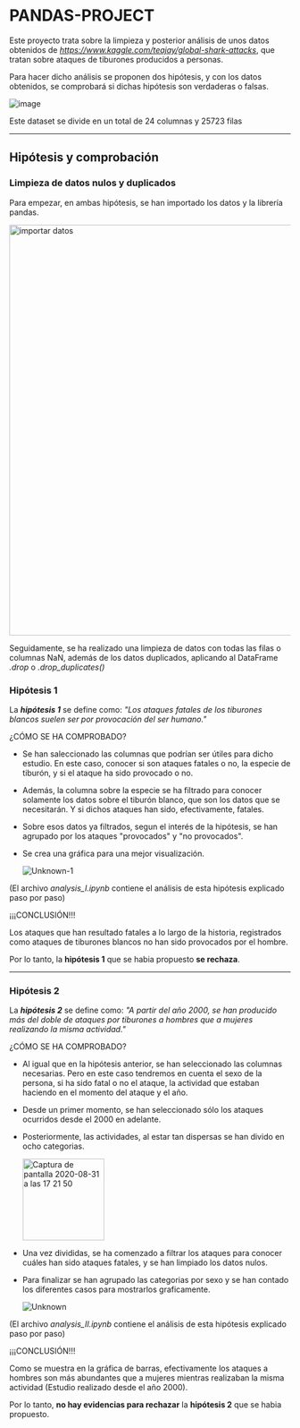# PANDAS-PROJECT

Este proyecto trata sobre la limpieza y posterior análisis de unos datos obtenidos de *<https://www.kaggle.com/teajay/global-shark-attacks>*, que tratan sobre ataques de tiburones producidos a personas.


Para hacer dicho análisis se proponen dos hipótesis, y con los datos obtenidos, se comprobará si dichas hipótesis son verdaderas o falsas.


 ![image](https://user-images.githubusercontent.com/66179117/91718197-38917c80-eb93-11ea-9be4-ee785737d19d.png)



Este dataset se divide en un total de 24 columnas y 25723 filas

-------

## **Hipótesis y comprobación**

### **Limpieza de datos nulos y duplicados**
Para empezar, en ambas hipótesis, se han importado los datos y la librería pandas.


<img width="734" alt="importar datos" src="https://user-images.githubusercontent.com/66179117/91725859-962bc600-eb9f-11ea-9334-5fa60bde528e.png">

Seguidamente, se ha realizado una limpieza de datos con todas las filas o columnas NaN, además de los datos duplicados, aplicando al DataFrame *.drop* o *.drop_duplicates()*

### **Hipótesis 1**

La ***hipótesis 1*** se define como: *"Los ataques fatales de los tiburones blancos suelen ser por provocación del ser humano."*

¿CÓMO SE HA COMPROBADO?

- Se han saleccionado las columnas que podrían ser útiles para dicho estudio. En este caso, conocer si son ataques fatales o no, la especie de tiburón, y si el ataque ha sido provocado o no. 
- Además, la columna sobre la especie se ha filtrado para conocer solamente los datos sobre el tiburón blanco, que son los datos que se necesitarán. Y si dichos ataques han sido, efectivamente, fatales.
- Sobre esos datos ya filtrados, segun el interés de la hipótesis, se han agrupado por los ataques "provocados" y "no provocados".
- Se crea una gráfica para una mejor visualización.

   ![Unknown-1](https://user-images.githubusercontent.com/66179117/91734720-8fa34b80-ebab-11ea-9329-5d22afd4a5fc.png)


(El archivo *analysis_I.ipynb* contiene el análisis de esta hipótesis explicado paso por paso)

¡¡¡CONCLUSIÓN!!!


Los ataques que han resultado fatales a lo largo de la historia, registrados como ataques de tiburones blancos no han sido provocados por el hombre. 

Por lo tanto, la **hipótesis 1** que se habia propuesto **se rechaza**.


-----

### **Hipótesis 2**

La ***hipótesis 2*** se define como: *"A partir del año 2000, se han producido más del doble de ataques por tiburones a hombres que a mujeres realizando la misma actividad."*

¿CÓMO SE HA COMPROBADO?

- Al igual que en la hipótesis anterior, se han seleccionado las columnas necesarias. Pero en este caso tendremos en cuenta el sexo de la persona, si ha sido fatal o no el ataque, la actividad que estaban haciendo en el momento del ataque y el año.
- Desde un primer momento, se han seleccionado sólo los ataques ocurridos desde el 2000 en adelante.
- Posteriormente, las actividades, al estar tan dispersas se han divido en ocho categorias.

    <img width="146" alt="Captura de pantalla 2020-08-31 a las 17 21 50" src="https://user-images.githubusercontent.com/66179117/91736872-a13a2280-ebae-11ea-8ae4-04343fe585a2.png">
              

-   Una vez divididas, se ha comenzado a filtrar los ataques para conocer cuáles han sido ataques fatales, y se han limpiado los datos nulos.
- Para finalizar se han agrupado las categorias por sexo y se han contado los diferentes casos para mostrarlos graficamente.

  ![Unknown](https://user-images.githubusercontent.com/66179117/91737466-6a184100-ebaf-11ea-835f-7f1ff21e7235.png)


(El archivo *analysis_II.ipynb* contiene el análisis de esta hipótesis explicado paso por paso)

¡¡¡CONCLUSIÓN!!!

Como se muestra en la gráfica de barras, efectivamente los ataques a hombres son más abundantes que a mujeres mientras realizaban la misma actividad (Estudio realizado desde el año 2000). 

Por lo tanto, **no hay evidencias para rechazar** la **hipótesis 2** que se habia propuesto.
